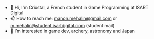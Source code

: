 - 👋 Hi, I'm Crixstal, a French student in Game Programming at ISART Digital
- 📫 How to reach me: manon.mehalin@gmail.com or m.mehalin@student.isartdigital.com (student mail)
- 👀 I’m interested in game dev, archery, astronomy and Japan
